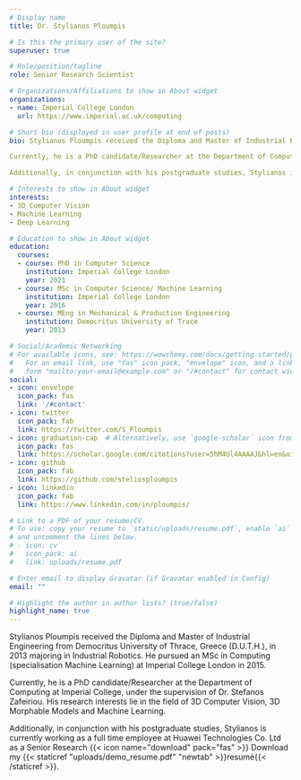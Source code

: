 ```yaml
---
# Display name
title: Dr. Stylianos Ploumpis

# Is this the primary user of the site?
superuser: true

# Role/position/tagline
role: Senior Research Scientist

# Organizations/Affiliations to show in About widget
organizations:
- name: Imperial College London
  url: https://www.imperial.ac.uk/computing

# Short bio (displayed in user profile at end of posts)
bio: Stylianos Ploumpis received the Diploma and Master of Industrial Engineering from Democritus University of Thrace, Greece (D.U.T.H.), in 2013 majoring in Industrial Robotics. He pursued an MSc in Computing (specialisation Machine Learning) at Imperial College London in 2015.

Currently, he is a PhD candidate/Researcher at the Department of Computing at Imperial College, under the supervision of Dr. Stefanos Zafeiriou. His research interests lie in the field of 3D Computer Vision, 3D Morphable Models and Machine Learning.

Additionally, in conjunction with his postgraduate studies, Stylianos is currently working as a full time employee at Huawei Technologies Co. Ltd as a Senior Research

# Interests to show in About widget
interests:
- 3D Computer Vision
- Machine Learning
- Deep Learning 

# Education to show in About widget
education:
  courses:
  - course: PhD in Computer Science
    institution: Imperial College London
    year: 2021
  - course: MSc in Computer Science/ Machine Learning 
    institution: Imperial College London
    year: 2016
  - course: MEng in Mechanical & Production Engineering 
    institution: Democritus University of Trace
    year: 2013

# Social/Academic Networking
# For available icons, see: https://wowchemy.com/docs/getting-started/page-builder/#icons
#   For an email link, use "fas" icon pack, "envelope" icon, and a link in the
#   form "mailto:your-email@example.com" or "/#contact" for contact widget.
social:
- icon: envelope
  icon_pack: fas
  link: '/#contact'
- icon: twitter
  icon_pack: fab
  link: https://twitter.com/S_Ploumpis
- icon: graduation-cap  # Alternatively, use `google-scholar` icon from `ai` icon pack
  icon_pack: fas
  link: https://scholar.google.com/citations?user=5hM4Ul4AAAAJ&hl=en&oi=ao
- icon: github
  icon_pack: fab
  link: https://github.com/steliosploumpis
- icon: linkedin
  icon_pack: fab
  link: https://www.linkedin.com/in/ploumpis/

# Link to a PDF of your resume/CV.
# To use: copy your resume to `static/uploads/resume.pdf`, enable `ai` icons in `params.toml`, 
# and uncomment the lines below.
# - icon: cv
#   icon_pack: ai
#   link: uploads/resume.pdf

# Enter email to display Gravatar (if Gravatar enabled in Config)
email: ""

# Highlight the author in author lists? (true/false)
highlight_name: true
---
```


Stylianos Ploumpis received the Diploma and Master of Industrial Engineering from Democritus University of Thrace, Greece (D.U.T.H.), in 2013 majoring in Industrial Robotics. He pursued an MSc in Computing (specialisation Machine Learning) at Imperial College London in 2015.

Currently, he is a PhD candidate/Researcher at the Department of Computing at Imperial College, under the supervision of Dr. Stefanos Zafeiriou. His research interests lie in the field of 3D Computer Vision, 3D Morphable Models and Machine Learning.

Additionally, in conjunction with his postgraduate studies, Stylianos is currently working as a full time employee at Huawei Technologies Co. Ltd as a Senior Research
{{< icon name="download" pack="fas" >}} Download my {{< staticref "uploads/demo_resume.pdf" "newtab" >}}resumé{{< /staticref >}}.
